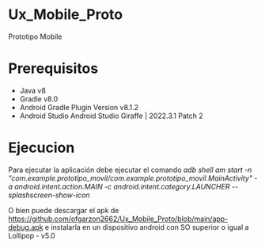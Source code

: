 # Ux_Mobile_Proto

Prototipo Mobile

# Prerequisitos
- Java v8
- Gradle v8.0
- Android Gradle Plugin Version v8.1.2
- Android Studio Android Studio Giraffe | 2022.3.1 Patch 2

# Ejecucion

Para ejecutar la aplicación debe ejecutar el comando _*adb shell am start -n "com.example.prototipo_movil/com.example.prototipo_movil.MainActivity" -a android.intent.action.MAIN -c android.intent.category.LAUNCHER --splashscreen-show-icon*_

O bien puede descargar el apk de https://github.com/ofgarzon2662/Ux_Mobile_Proto/blob/main/app-debug.apk e instalarla en un dispositivo android con SO superior o igual a Lollipop - v5.0
